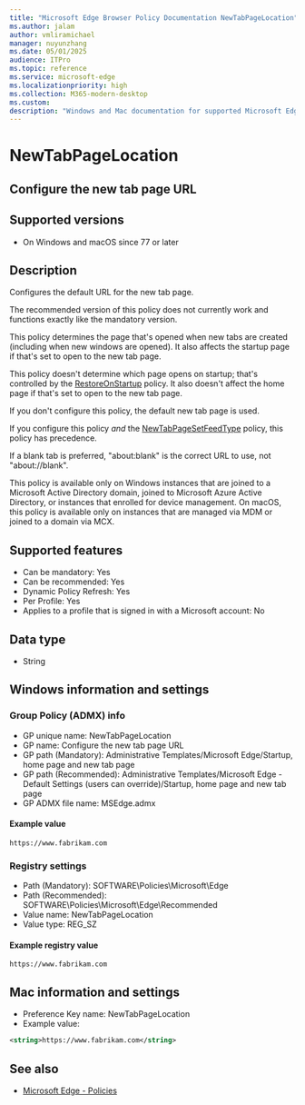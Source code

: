 ```yaml
---
title: "Microsoft Edge Browser Policy Documentation NewTabPageLocation"
ms.author: jalam
author: vmliramichael
manager: nuyunzhang
ms.date: 05/01/2025
audience: ITPro
ms.topic: reference
ms.service: microsoft-edge
ms.localizationpriority: high
ms.collection: M365-modern-desktop
ms.custom:
description: "Windows and Mac documentation for supported Microsoft Edge Browser policy: Configure the new tab page URL"
---
```


<!--THIS FILE IS AUTOMATICALLY GENERATED. MANUAL CHANGES WILL BE OVERWRITTEN.-->
<!--Please contact the Microsoft Edge Manageability team with any questions.-->

# NewTabPageLocation

## Configure the new tab page URL


## Supported versions

- On Windows and macOS since 77 or later

## Description

Configures the default URL for the new tab page.

The recommended version of this policy does not currently work and functions exactly like the mandatory version.

This policy determines the page that's opened when new tabs are created (including when new windows are opened). It also affects the startup page if that's set to open to the new tab page.

This policy doesn't determine which page opens on startup; that's controlled by the [RestoreOnStartup](RestoreOnStartup.md) policy. It also doesn't affect the home page if that's set to open to the new tab page.

If you don't configure this policy, the default new tab page is used.

If you configure this policy *and* the [NewTabPageSetFeedType](NewTabPageSetFeedType.md) policy, this policy has precedence.

If a blank tab is preferred, "about:blank" is the correct URL to use, not "about://blank".

This policy is available only on Windows instances that are joined to a Microsoft Active Directory domain, joined to Microsoft Azure Active Directory, or instances that enrolled for device management. On macOS, this policy is available only on instances that are managed via MDM or joined to a domain via MCX.

## Supported features

- Can be mandatory: Yes
- Can be recommended: Yes
- Dynamic Policy Refresh: Yes
- Per Profile: Yes
- Applies to a profile that is signed in with a Microsoft account: No

## Data type

- String

## Windows information and settings

### Group Policy (ADMX) info

- GP unique name: NewTabPageLocation
- GP name: Configure the new tab page URL
- GP path (Mandatory): Administrative Templates/Microsoft Edge/Startup, home page and new tab page
- GP path (Recommended): Administrative Templates/Microsoft Edge - Default Settings (users can override)/Startup, home page and new tab page
- GP ADMX file name: MSEdge.admx

#### Example value

```
https://www.fabrikam.com
```

### Registry settings

- Path (Mandatory): SOFTWARE\Policies\Microsoft\Edge
- Path (Recommended): SOFTWARE\Policies\Microsoft\Edge\Recommended
- Value name: NewTabPageLocation
- Value type: REG_SZ

#### Example registry value

```
https://www.fabrikam.com
```


## Mac information and settings

- Preference Key name: NewTabPageLocation
- Example value:

```xml
<string>https://www.fabrikam.com</string>
```

## See also
- [Microsoft Edge - Policies](../microsoft-edge-policies.md)
